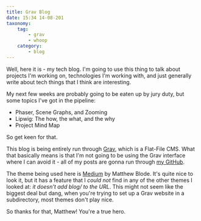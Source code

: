 ```yaml
---
title: Grav Blog
date: 15:34 14-08-201
taxonomy:
    tag:
        - grav
        - whoop
    category:
        - blog
---
```


Well, here it is - my tech blog. I'm going to use this thing to talk about projects I'm working on, technologies I'm working with, and just generally write about tech things that I think are interesting.

My next few weeks are probably going to be eaten up by jury duty, but some topics I've got in the pipeline:

 * Phaser, Scene Graphs, and Zooming
 * Lipwig: The how, the what, and the why
 * Project Mind Map

 So get keen for that.

 This blog is being entirely run through [Grav](https://getgrav.org/), which is a Flat-File CMS. What that basically means is that I'm not going to be using the Grav interface where I can avoid it - all of my posts are gonna run through [my GitHub](https://github.com/WilliamHayward/blog).

 The theme being used here is [Medium](https://github.com/mblode/grav-theme-medium) by Matthew Blode. It's quite nice to look it, but it has a feature that I _could not_ find in any of the other themes I looked at: _it doesn't add blog/ to the URL_. This might not seem like the biggest deal but dang, when you're trying to set up a Grav website in a subdirectory, most themes don't play nice.

 So thanks for that, Matthew! You're a true hero.